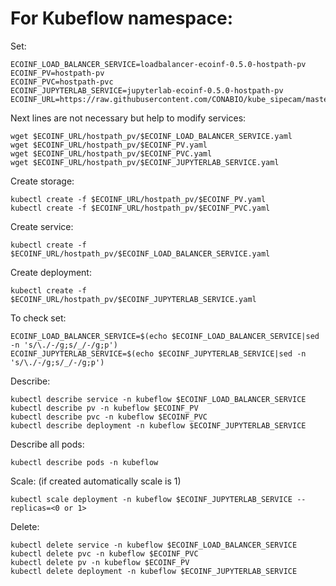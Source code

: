 # For Kubeflow namespace:

Set:

```
ECOINF_LOAD_BALANCER_SERVICE=loadbalancer-ecoinf-0.5.0-hostpath-pv
ECOINF_PV=hostpath-pv
ECOINF_PVC=hostpath-pvc
ECOINF_JUPYTERLAB_SERVICE=jupyterlab-ecoinf-0.5.0-hostpath-pv
ECOINF_URL=https://raw.githubusercontent.com/CONABIO/kube_sipecam/master/minikube_sipecam/deployments/ecoinf/
```

Next lines are not necessary but help to modify services:

```
wget $ECOINF_URL/hostpath_pv/$ECOINF_LOAD_BALANCER_SERVICE.yaml
wget $ECOINF_URL/hostpath_pv/$ECOINF_PV.yaml
wget $ECOINF_URL/hostpath_pv/$ECOINF_PVC.yaml
wget $ECOINF_URL/hostpath_pv/$ECOINF_JUPYTERLAB_SERVICE.yaml
```

Create storage:

```
kubectl create -f $ECOINF_URL/hostpath_pv/$ECOINF_PV.yaml
kubectl create -f $ECOINF_URL/hostpath_pv/$ECOINF_PVC.yaml
```

Create service:

```
kubectl create -f $ECOINF_URL/hostpath_pv/$ECOINF_LOAD_BALANCER_SERVICE.yaml
```

Create deployment:

```
kubectl create -f $ECOINF_URL/hostpath_pv/$ECOINF_JUPYTERLAB_SERVICE.yaml
```

To check set:

```
ECOINF_LOAD_BALANCER_SERVICE=$(echo $ECOINF_LOAD_BALANCER_SERVICE|sed -n 's/\./-/g;s/_/-/g;p')
ECOINF_JUPYTERLAB_SERVICE=$(echo $ECOINF_JUPYTERLAB_SERVICE|sed -n 's/\./-/g;s/_/-/g;p')
```

Describe:

```
kubectl describe service -n kubeflow $ECOINF_LOAD_BALANCER_SERVICE
kubectl describe pv -n kubeflow $ECOINF_PV
kubectl describe pvc -n kubeflow $ECOINF_PVC
kubectl describe deployment -n kubeflow $ECOINF_JUPYTERLAB_SERVICE
```

Describe all pods:

```
kubectl describe pods -n kubeflow
```

Scale: (if created automatically scale is 1)

```
kubectl scale deployment -n kubeflow $ECOINF_JUPYTERLAB_SERVICE --replicas=<0 or 1>
```

Delete:

```
kubectl delete service -n kubeflow $ECOINF_LOAD_BALANCER_SERVICE
kubectl delete pvc -n kubeflow $ECOINF_PVC
kubectl delete pv -n kubeflow $ECOINF_PV
kubectl delete deployment -n kubeflow $ECOINF_JUPYTERLAB_SERVICE
```
